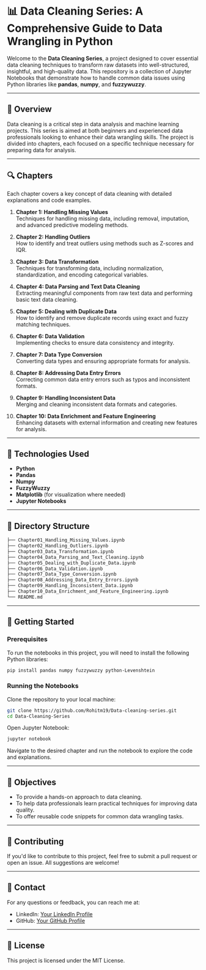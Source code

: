 
# 📊 **Data Cleaning Series: A Comprehensive Guide to Data Wrangling in Python**

Welcome to the **Data Cleaning Series**, a project designed to cover essential data cleaning techniques to transform raw datasets into well-structured, insightful, and high-quality data. This repository is a collection of Jupyter Notebooks that demonstrate how to handle common data issues using Python libraries like **pandas**, **numpy**, and **fuzzywuzzy**.

---

## 📝 **Overview**
Data cleaning is a critical step in data analysis and machine learning projects. This series is aimed at both beginners and experienced data professionals looking to enhance their data wrangling skills. The project is divided into chapters, each focused on a specific technique necessary for preparing data for analysis.

---

## 🔍 **Chapters**
Each chapter covers a key concept of data cleaning with detailed explanations and code examples.

1. **Chapter 1: Handling Missing Values**  
   Techniques for handling missing data, including removal, imputation, and advanced predictive modeling methods.

2. **Chapter 2: Handling Outliers**  
   How to identify and treat outliers using methods such as Z-scores and IQR.

3. **Chapter 3: Data Transformation**  
   Techniques for transforming data, including normalization, standardization, and encoding categorical variables.

4. **Chapter 4: Data Parsing and Text Data Cleaning**  
   Extracting meaningful components from raw text data and performing basic text data cleaning.

5. **Chapter 5: Dealing with Duplicate Data**  
   How to identify and remove duplicate records using exact and fuzzy matching techniques.

6. **Chapter 6: Data Validation**  
   Implementing checks to ensure data consistency and integrity.

7. **Chapter 7: Data Type Conversion**  
   Converting data types and ensuring appropriate formats for analysis.

8. **Chapter 8: Addressing Data Entry Errors**  
   Correcting common data entry errors such as typos and inconsistent formats.

9. **Chapter 9: Handling Inconsistent Data**  
   Merging and cleaning inconsistent data formats and categories.

10. **Chapter 10: Data Enrichment and Feature Engineering**  
    Enhancing datasets with external information and creating new features for analysis.

---

## 🔧 **Technologies Used**
- **Python**  
- **Pandas**  
- **Numpy**  
- **FuzzyWuzzy**  
- **Matplotlib** (for visualization where needed)
- **Jupyter Notebooks**

---

## 📂 **Directory Structure**
```bash
├── Chapter01_Handling_Missing_Values.ipynb
├── Chapter02_Handling_Outliers.ipynb
├── Chapter03_Data_Transformation.ipynb
├── Chapter04_Data_Parsing_and_Text_Cleaning.ipynb
├── Chapter05_Dealing_with_Duplicate_Data.ipynb
├── Chapter06_Data_Validation.ipynb
├── Chapter07_Data_Type_Conversion.ipynb
├── Chapter08_Addressing_Data_Entry_Errors.ipynb
├── Chapter09_Handling_Inconsistent_Data.ipynb
├── Chapter10_Data_Enrichment_and_Feature_Engineering.ipynb
└── README.md
```

---

## 🚀 **Getting Started**
### **Prerequisites**
To run the notebooks in this project, you will need to install the following Python libraries:
```bash
pip install pandas numpy fuzzywuzzy python-Levenshtein
```

### **Running the Notebooks**
Clone the repository to your local machine:
```bash
git clone https://github.com/Rohitm19/Data-cleaning-series.git
cd Data-Cleaning-Series
```

Open Jupyter Notebook:
```bash
jupyter notebook
```

Navigate to the desired chapter and run the notebook to explore the code and explanations.

---

## 🎯 **Objectives**
- To provide a hands-on approach to data cleaning.
- To help data professionals learn practical techniques for improving data quality.
- To offer reusable code snippets for common data wrangling tasks.

---

## 🤝 **Contributing**
If you'd like to contribute to this project, feel free to submit a pull request or open an issue. All suggestions are welcome!

---

## 📧 **Contact**
For any questions or feedback, you can reach me at:
- LinkedIn: [Your LinkedIn Profile](https://www.linkedin.com/in/rohit-mudaliar-201111156/)
- GitHub: [Your GitHub Profile](https://github.com/Rohitm19)

---

## 📜 **License**
This project is licensed under the MIT License.
